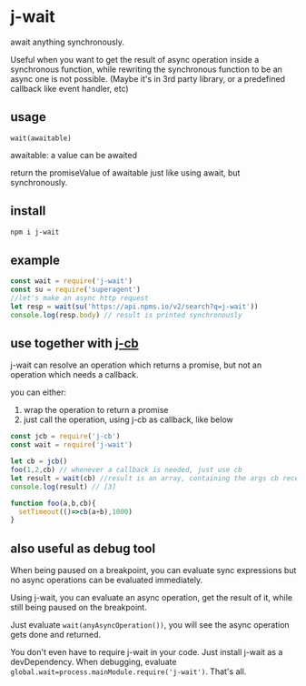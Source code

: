 # j-wait
await anything synchronously. 

Useful when you want to get the result of async operation inside a synchronous function, while rewriting the 
synchronous 
function 
to be an async one is not possible. (Maybe it's in 3rd party library, or a predefined callback like event handler, etc)

## usage
`wait(awaitable)`

awaitable: a value can be awaited

return the promiseValue of awaitable just like using await, but synchronously. 

## install

```bash
npm i j-wait
```
## example

```javascript
const wait = require('j-wait')
const su = require('superagent')
//let's make an async http request
let resp = wait(su('https://api.npms.io/v2/search?q=j-wait'))  
console.log(resp.body) // result is printed synchronously
```

## use together with [j-cb](https://www.npmjs.com/package/j-cb)

j-wait can resolve an operation which returns a promise, but not an operation which needs a callback.

you can either:
1. wrap the operation to return a promise
2. just call the operation, using j-cb as callback, like below  

```javascript
const jcb = require('j-cb')
const wait = require('j-wait')

let cb = jcb()
foo(1,2,cb) // whenever a callback is needed, just use cb
let result = wait(cb) //result is an array, containing the args cb received
console.log(result) // [3]

function foo(a,b,cb){
  setTimeout(()=>cb(a+b),1000)
}
```

## also useful as debug tool
When being paused on a breakpoint, you can evaluate sync expressions but no async operations can be evaluated 
immediately.

Using j-wait, you can evaluate an async operation, get the result of it, while still being paused
 on the breakpoint.

Just evaluate `wait(anyAsyncOperation())`, 
you will see the 
async operation gets done and returned.

You don't even have to require j-wait in your code. Just install j-wait as a devDependency. When debugging, 
evaluate `global.wait=process.mainModule.require('j-wait')`. That's all.
